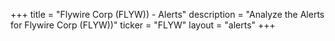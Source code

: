 +++
title = "Flywire Corp (FLYW)) - Alerts"
description = "Analyze the Alerts for Flywire Corp (FLYW))"
ticker = "FLYW"
layout = "alerts"
+++

